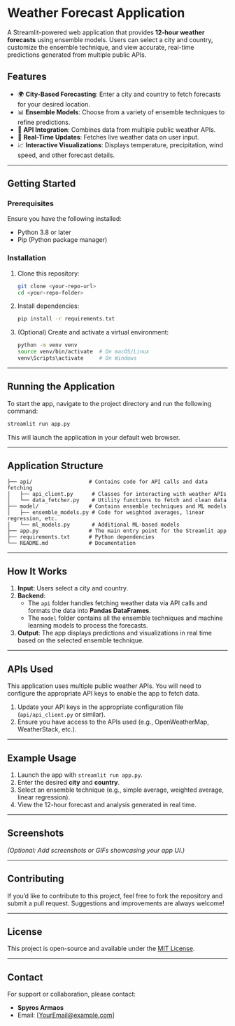 
# **Weather Forecast Application**

A Streamlit-powered web application that provides **12-hour weather forecasts** using ensemble models. Users can select a city and country, customize the ensemble technique, and view accurate, real-time predictions generated from multiple public APIs.

## **Features**
- 🌍 **City-Based Forecasting**: Enter a city and country to fetch forecasts for your desired location.
- 📊 **Ensemble Models**: Choose from a variety of ensemble techniques to refine predictions.
- 📡 **API Integration**: Combines data from multiple public weather APIs.
- 🔄 **Real-Time Updates**: Fetches live weather data on user input.
- 📈 **Interactive Visualizations**: Displays temperature, precipitation, wind speed, and other forecast details.

---

## **Getting Started**

### **Prerequisites**
Ensure you have the following installed:
- Python 3.8 or later
- Pip (Python package manager)

### **Installation**
1. Clone this repository:
   ```bash
   git clone <your-repo-url>
   cd <your-repo-folder>
   ```
2. Install dependencies:
   ```bash
   pip install -r requirements.txt
   ```

3. (Optional) Create and activate a virtual environment:
   ```bash
   python -m venv venv
   source venv/bin/activate  # On macOS/Linux
   venv\Scripts\activate     # On Windows
   ```

---

## **Running the Application**
To start the app, navigate to the project directory and run the following command:
```bash
streamlit run app.py
```

This will launch the application in your default web browser.

---

## **Application Structure**

```plaintext
├── api/                  # Contains code for API calls and data fetching
│   ├── api_client.py      # Classes for interacting with weather APIs
│   └── data_fetcher.py    # Utility functions to fetch and clean data
├── model/                # Contains ensemble techniques and ML models
│   ├── ensemble_models.py # Code for weighted averages, linear regression, etc.
│   └── ml_models.py       # Additional ML-based models
├── app.py                # The main entry point for the Streamlit app
├── requirements.txt      # Python dependencies
└── README.md             # Documentation
```

---

## **How It Works**
1. **Input**: Users select a city and country.
2. **Backend**:
   - The `api` folder handles fetching weather data via API calls and formats the data into **Pandas DataFrames**.
   - The `model` folder contains all the ensemble techniques and machine learning models to process the forecasts.
3. **Output**: The app displays predictions and visualizations in real time based on the selected ensemble technique.

---

## **APIs Used**
This application uses multiple public weather APIs. You will need to configure the appropriate API keys to enable the app to fetch data.

1. Update your API keys in the appropriate configuration file (`api/api_client.py` or similar).
2. Ensure you have access to the APIs used (e.g., OpenWeatherMap, WeatherStack, etc.).

---

## **Example Usage**
1. Launch the app with `streamlit run app.py`.
2. Enter the desired **city** and **country**.
3. Select an ensemble technique (e.g., simple average, weighted average, linear regression).
4. View the 12-hour forecast and analysis generated in real time.

---

## **Screenshots**
*(Optional: Add screenshots or GIFs showcasing your app UI.)*

---

## **Contributing**
If you’d like to contribute to this project, feel free to fork the repository and submit a pull request. Suggestions and improvements are always welcome!

---

## **License**
This project is open-source and available under the [MIT License](https://opensource.org/licenses/MIT).

---

## **Contact**
For support or collaboration, please contact:
- **Spyros Armaos**
- Email: [YourEmail@example.com]
